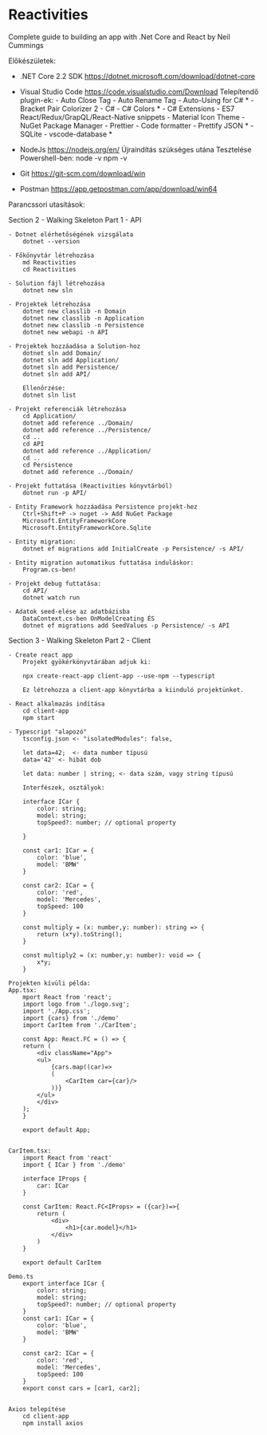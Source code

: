 # Reactivities
Complete guide to building an app with .Net Core and React by Neil Cummings

Előkészületek:
- .NET Core 2.2 SDK
	https://dotnet.microsoft.com/download/dotnet-core
- Visual Studio Code
	https://code.visualstudio.com/Download
	Telepítendő plugin-ek:
		- Auto Close Tag
		- Auto Rename Tag
		- Auto-Using for C# *
		- Bracket Pair Colorizer 2
		- C#
		- C# Colors *
		- C# Extensions
		- ES7 React/Redux/GrapQL/React-Native snippets 
		- Material Icon Theme
		- NuGet Package Manager
		- Prettier - Code formatter
		- Prettify JSON *
		- SQLite
		- vscode-database *

- NodeJs
	https://nodejs.org/en/
  Újraindítás szükséges utána
	Tesztelése Powershell-ben:
		node -v
		npm -v

- Git
	https://git-scm.com/download/win

- Postman
	https://app.getpostman.com/app/download/win64

Parancssori utasítások:

Section 2 - Walking Skeleton Part 1 - API

	- Dotnet elérhetőségének vizsgálata
		dotnet --version
	
	- Főkönyvtár létrehozása
		md Reactivities
		cd Reactivities
	
	- Solution fájl létrehozása
		dotnet new sln
	
	- Projektek létrehozása
		dotnet new classlib -n Domain
		dotnet new classlib -n Application
		dotnet new classlib -n Persistence
		dotnet new webapi -n API

	- Projektek hozzáadása a Solution-hoz
		dotnet sln add Domain/
		dotnet sln add Application/
		dotnet sln add Persistence/
		dotnet sln add API/

		Ellenőrzése:
		dotnet sln list

	- Projekt referenciák létrehozása
		cd Application/
		dotnet add reference ../Domain/
		dotnet add reference ../Persistence/
		cd ..
		cd API
		dotnet add reference ../Application/
		cd ..
		cd Persistence
		dotnet add reference ../Domain/
		
	- Projekt futtatása (Reactivities könyvtárból)
		dotnet run -p API/
	
	- Entity Framework hozzáadása Persistence projekt-hez
		Ctrl+Shift+P -> nuget -> Add NuGet Package
		Microsoft.EntityFrameworkCore
		Microsoft.EntityFrameworkCore.Sqlite

	- Entity migration:
		dotnet ef migrations add InitialCreate -p Persistence/ -s API/

	- Entity migration automatikus futtatása induláskor:
		Program.cs-ben!

	- Projekt debug futtatása:
		cd API/
		dotnet watch run

	- Adatok seed-elése az adatbázisba
		DataContext.cs-ben OnModelCreating ÉS
		dotnet ef migrations add SeedValues -p Persistence/ -s API

		

Section 3 - Walking Skeleton Part 2 - Client

	- Create react app
		Projekt gyökérkönyvtárában adjuk ki:
		
		npx create-react-app client-app --use-npm --typescript

		Ez létrehozza a client-app könyvtárba a kiinduló projektünket.

	- React alkalmazás indítása
		cd client-app
		npm start

	- Typescript "alapozó"
		tsconfig.json <- "isolatedModules": false,

		let data=42;  <- data number típusú
		data='42' <- hibát dob

		let data: number | string; <- data szám, vagy string típusú

		Interfészek, osztályok:

		interface ICar {
			color: string;
			model: string;
			topSpeed?: number; // optional property

		}

		const car1: ICar = {
			color: 'blue',
			model: 'BMW'
		}

		const car2: ICar = {
			color: 'red',
			model: 'Mercedes',
			topSpeed: 100
		}

		const multiply = (x: number,y: number): string => {
			return (x*y).toString();
		}

		const multiply2 = (x: number,y: number): void => {
			x*y;
		}		
			
	Projekten kívüli példa:
	App.tsx:
		mport React from 'react';
		import logo from './logo.svg';
		import './App.css';
		import {cars} from './demo'
		import CarItem from './CarItem';

		const App: React.FC = () => {
		return (
			<div className="App">
			<ul>
				{cars.map((car)=>
				(
					<CarItem car={car}/>
				))}
			</ul>
			</div>
		);
		}

		export default App;


	CarItem.tsx:
		import React from 'react'
		import { ICar } from './demo'

		interface IProps {
			car: ICar
		}

		const CarItem: React.FC<IProps> = ({car})=>{
			return (
				<div>
					<h1>{car.model}</h1>
				</div>
			)
		}

		export default CarItem
	
	Demo.ts
		export interface ICar {
			color: string;
			model: string;
			topSpeed?: number; // optional property
		}
		const car1: ICar = {
			color: 'blue',
			model: 'BMW'
		}

		const car2: ICar = {
			color: 'red',
			model: 'Mercedes',
			topSpeed: 100
		}		
		export const cars = [car1, car2];	


	Axios telepítése
		cd client-app
		npm install axios

	